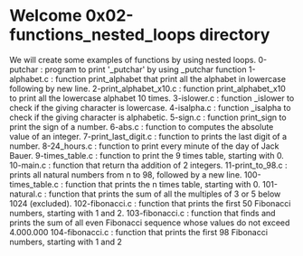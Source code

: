 # Welcome 0x02-functions_nested_loops directory
We will create some examples of functions by using nested loops.
0-putchar : program to print '_putchar' by using _putchar function
1-alphabet.c : function print_alphabet that print all the alphabet in lowercase following by new line.
2-print_alphabet_x10.c : function print_alphabet_x10 to print all the lowercase alphabet 10 times.
3-islower.c : function _islower to check if the giving character is lowercase.
4-isalpha.c : function _isalpha to check if the giving character is alphabetic.
5-sign.c : function print_sign to print the sign of a number.
6-abs.c : function to computes the absolute value of an integer.
7-print_last_digit.c : function to prints the last digit of a number.
8-24_hours.c : function to print every minute of the day of Jack Bauer.
9-times_table.c : function to print the 9 times table, starting with 0.
10-main.c : function that return tha addition of 2 integers.
11-print_to_98.c : prints all natural numbers from n to 98, followed by a new line.
100-times_table.c : function that prints the n times table, starting with 0.
101-natural.c : function that prints the sum of all the multiples of 3 or 5 below 1024 (excluded).
102-fibonacci.c : function that prints the first 50 Fibonacci numbers, starting with 1 and 2.
103-fibonacci.c : function that finds and prints the sum of all even Fibonacci sequence whose values do not exceed 4.000.000
104-fibonacci.c : function that prints the first 98 Fibonacci numbers, starting with 1 and 2
